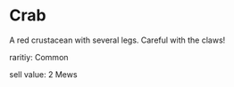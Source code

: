 # Crab

A red crustacean with several legs. Careful with the claws!

raritiy: Common

sell value: 2 Mews